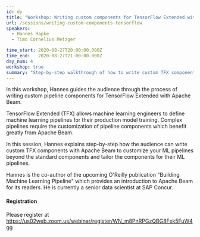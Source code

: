 ```yaml
---
id: dy
title: "Workshop: Writing custom components for TensorFlow Extended with Apache Beam"
url: /sessions/writing-custom-components-tensorflow
speakers:
  - Hannes Hapke
  - Timo Cornelius Metzger

time_start: 2020-08-27T20:00:00.000Z
time_end:   2020-08-27T21:00:00.000Z
day_num: 4
workshop: true
summary: "Step-by-step walkthrough of how to write custom TFX components with Apache Beam to customize your ML pipelines beyond the standard components and tailor the components for their ML pipelines."
---
```


In this workshop, Hannes guides the audience through the process of writing custom pipeline components for TensorFlow Extended with Apache Beam.

TensorFlow Extended (TFX) allows machine learning engineers to define machine learning pipelines for their production model training. Complex pipelines require the customization of pipeline components which benefit greatly from Apache Beam.

In this session, Hannes explains step-by-step how the audience can write custom TFX components with Apache Beam to customize your ML pipelines beyond the standard components and tailor the components for their ML pipelines.

Hannes is the co-author of the upcoming O'Reilly publication "Building Machine Learning Pipeline" which provides an introduction to Apache Beam for its readers. He is currently a senior data scientist at SAP Concur.

#### Registration
Please register at https://us02web.zoom.us/webinar/register/WN_m8PnRPGzQBG8Fxk5FuW4gg
